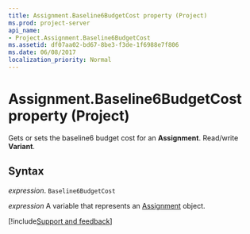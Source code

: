 ```yaml
---
title: Assignment.Baseline6BudgetCost property (Project)
ms.prod: project-server
api_name:
- Project.Assignment.Baseline6BudgetCost
ms.assetid: df07aa02-bd67-8be3-f3de-1f6988e7f806
ms.date: 06/08/2017
localization_priority: Normal
---
```



# Assignment.Baseline6BudgetCost property (Project)

Gets or sets the baseline6 budget cost for an  **Assignment**. Read/write **Variant**.


## Syntax

_expression_. `Baseline6BudgetCost`

_expression_ A variable that represents an [Assignment](./Project.Assignment.md) object.

[!include[Support and feedback](~/includes/feedback-boilerplate.md)]